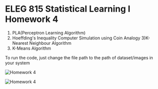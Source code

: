 # ELEG 815 Statistical Learning I Homework 4

1) PLA(Perceptron Learning Algorithm) 
2) Hoeffding's Inequality Computer Simulation using Coin Analogy 
3)K-Nearest Neighbour Algorithm 
4) K-Means Algorithm


To run the code, just change the file path to the path of dataset/images in your system

![Homework 4](https://user-images.githubusercontent.com/27782859/66521399-109bb500-eab9-11e9-9cbc-dff6091ea34f.png)

![Homework 4](https://user-images.githubusercontent.com/27782859/66523715-979f5c00-eabe-11e9-8f82-28a29d7a8e96.png)

